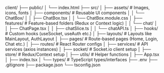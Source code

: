 


client/
├── public/
│   └── index.html
├── src/
│   ├── assets/              # Images, icons, fonts
│   ├── components/          # Reusable UI components
│   │   └── ChatBox/
│   │       ├── ChatBox.tsx
│   │       └── ChatBox.module.css
│   ├── features/            # Feature-based folders (Redux or Context logic)
│   │   └── chat/
│   │       ├── ChatPage.tsx
│   │       ├── chatSlice.ts
│   │       └── chatAPI.ts
│   ├── hooks/               # Custom hooks (useSocket, useAuth etc.)
│   ├── layouts/             # Layouts like MainLayout, AuthLayout
│   ├── pages/               # Route-based pages (Home, Login, Chat etc.)
│   ├── routes/              # React Router configs
│   ├── services/            # API services (axios instances)
│   ├── socket/              # Socket.io client setup
│   ├── store/               # Redux/Context setup
│   ├── utils/               # Helper functions
│   ├── App.tsx
│   ├── index.tsx
│   └── types/               # TypeScript types/interfaces
├── .env
├── .gitignore
├── package.json
└── tsconfig.json
